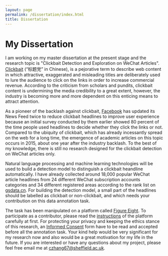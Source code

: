 ```yaml
---
layout: page
permalink: /dissertation/index.html
title: Dissertation
---
```


# My Dissertation

I am working on my master dissertation at the present stage and the research topic is "Clickbait Detection and Exploration on WeChat Articles". [Clickbait] (“标题党” in Chinese), is a pejorative term to describe web content in which attractive, exaggerated and misleading titles are deliberately used to lure the audience to click on the links in order to increase commercial revenue. According to the criticism from scholars and pundits, clickbait content is undermining the media credibility to a
great extent, however, the industry is becoming more and more dependent on this enticing means to attract attention.

As a pioneer of the backlash against clickbait, [Facebook] has updated its News Feed twice to reduce clickbait headlines to improve user experience because an initial survey conducted by them earlier showed 80 percent of the time people used headlines to decide whether they click the links or not. Compared to the ubiquity of clickbait, which has already incessantly spread on the web for a long time, the emergence of academic articles on this topic occurs in 2015, about one year after the industry backlash. To the best of my knowledge, there is still no research designed for the clickbait detection on WeChat articles only.

Natural language processing and machine learning technologies will be used to build a detection model to distinguish a clickbait heandline automatically. I have already collected around 18,000 popular WeChat article headlines from 24 different WeChat subscription accounts categories and 34 different registered areas according to the rank list on [gsdata.cn]. For building the detection model, a small part of the headlines should be labelled as clickbait or non-clickbait, and which needs your contribution on this data annotation task. 

The task has been manipulated on a platform called [Figure Eight]. To participate as a contributor, please read the [instructions] of the platform carefully at first. For protecting your privacy and keeping the ethics stance of this research, an [Informed Consent] form have to be read and accepted before all the annotation task. Your kind help would be very significant for my research now and also would be a great motivation for my life in the future. If you are interested or have any questions about my project, please feel free email me at czhang67@sheffield.ac.uk.


[Clickbait]: https://en.wikipedia.org/wiki/Clickbait/
[Facebook]: https://newsroom.fb.com/news/2017/05/news-feed-fyi-new-updates-to-reduce-clickbait-headlines/
[gsdata.cn]: http://www.gsdata.cn/rank/wxarc/
[Figure Eight]: https://www.figure-eight.com/
[instructions]: https://aaronzhangcanyu.github.io/contribution/
[Informed Consent]: https://aaronzhangcanyu.github.io/informed_consent/
